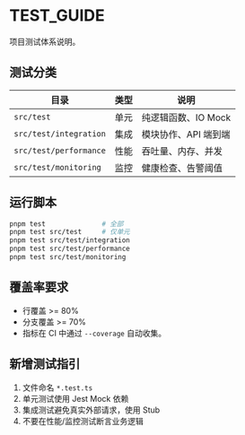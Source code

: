 # TEST_GUIDE

项目测试体系说明。

## 测试分类
| 目录 | 类型 | 说明 |
| ---- | ---- | ---- |
| `src/test` | 单元 | 纯逻辑函数、IO Mock |
| `src/test/integration` | 集成 | 模块协作、API 端到端 |
| `src/test/performance` | 性能 | 吞吐量、内存、并发 |
| `src/test/monitoring` | 监控 | 健康检查、告警阈值 |

## 运行脚本
```bash
pnpm test              # 全部
pnpm test src/test     # 仅单元
pnpm test src/test/integration
pnpm test src/test/performance
pnpm test src/test/monitoring
```

## 覆盖率要求
- 行覆盖 >= 80%
- 分支覆盖 >= 70%
- 指标在 CI 中通过 `--coverage` 自动收集。

## 新增测试指引
1. 文件命名 `*.test.ts`
2. 单元测试使用 Jest Mock 依赖
3. 集成测试避免真实外部请求，使用 Stub
4. 不要在性能/监控测试断言业务逻辑
